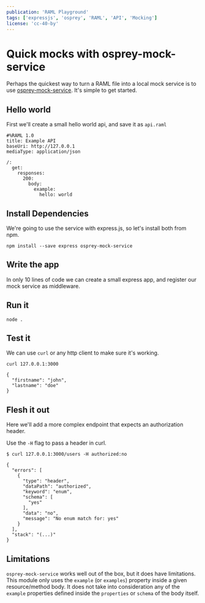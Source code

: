 ```yaml
---
publication: 'RAML Playground'
tags: ['expressjs', 'osprey', 'RAML', 'API', 'Mocking']
license: 'cc-40-by'
---
```


# Quick mocks with osprey-mock-service

Perhaps the quickest way to turn a RAML file into a local mock service is to use [osprey-mock-service](https://github.com/mulesoft-labs/osprey-mock-service). It's simple to get started.

## Hello world
First we'll create a small hello world api, and save it as `api.raml`

```raml
#%RAML 1.0
title: Example API
baseUri: http://127.0.0.1
mediaType: application/json

/:
  get:
    responses:
      200:
        body:
          example:
            hello: world
```

## Install Dependencies
We're going to use the service with express.js, so let's install both from npm.

```
npm install --save express osprey-mock-service
```

## Write the app
In only 10 lines of code we can create a small express app, and register our mock service as middleware.

<script src="https://gist.github.com/89edc2d2441980bb7468ca1f28f2a253"></script>

## Run it

```
node .
```

## Test it

We can use `curl` or any http client to make sure it's working.

```
curl 127.0.0.1:3000

{
  "firstname": "john",
  "lastname": "doe"
}
```

## Flesh it out
Here we'll add a more complex endpoint that expects an authorization header.

<script src="https://gist.github.com/7f1dfd78de2ac47bb7676f5b59785116"></script>

Use the `-H` flag to pass a header in curl.

```
$ curl 127.0.0.1:3000/users -H authorized:no

{
  "errors": [
    {
      "type": "header",
      "dataPath": "authorized",
      "keyword": "enum",
      "schema": [
        "yes"
      ],
      "data": "no",
      "message": "No enum match for: yes"
    }
  ],
  "stack": "(...)"
}
```

## Limitations
`osprey-mock-service` works well out of the box, but it does have limitations. This module only uses the `example` (or `examples`) property inside a given resource/method body. It does not take into consideration any of the `example` properties defined inside the `properties` or `schema` of the body itself.
